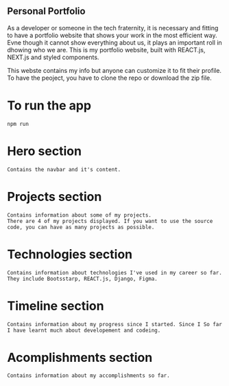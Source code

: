 
<!-- ![Portfolio Website](https://i.ibb.co/WgPMpts/image.png) -->
## Personal Portfolio

As a developer or someone in the tech fraternity, it is necessary and fitting to have a portfolio website that shows your work in the most efficient way.
Evne though it cannot show everything about us, it plays an important roll in dhowing who we are.
This is my portfolio website, built with REACT.js, NEXT.js and styled components.

This webste contains my info but anyone can customize it to fit their profile.
To have the peoject, you have to clone the repo or download the zip file.

# To run the app

    npm run 

# Hero section

    Contains the navbar and it's content.

# Projects section

    Contains information about some of my projects.
    There are 4 of my projects displayed. If you want to use the source code, you can have as many projects as possible.

# Technologies section

    Contains information about technologies I've used in my career so far. They include Bootsstarp, REACT.js, Django, Figma.

# Timeline section

    Contains information about my progress since I started. Since I So far I have learnt much about developement and codeing.

# Acomplishments section

    Contains information about my accomplishments so far.
